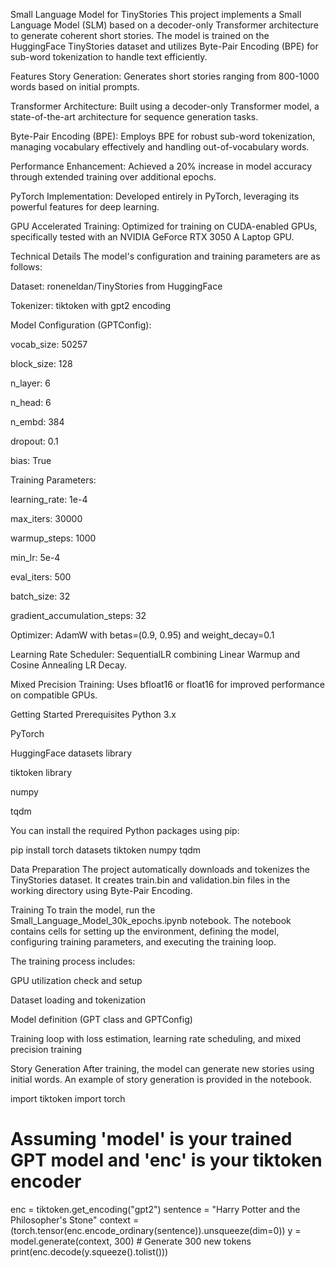 Small Language Model for TinyStories
This project implements a Small Language Model (SLM) based on a decoder-only Transformer architecture to generate coherent short stories. The model is trained on the HuggingFace TinyStories dataset and utilizes Byte-Pair Encoding (BPE) for sub-word tokenization to handle text efficiently.

Features
Story Generation: Generates short stories ranging from 800-1000 words based on initial prompts.

Transformer Architecture: Built using a decoder-only Transformer model, a state-of-the-art architecture for sequence generation tasks.

Byte-Pair Encoding (BPE): Employs BPE for robust sub-word tokenization, managing vocabulary effectively and handling out-of-vocabulary words.

Performance Enhancement: Achieved a 20% increase in model accuracy through extended training over additional epochs.

PyTorch Implementation: Developed entirely in PyTorch, leveraging its powerful features for deep learning.

GPU Accelerated Training: Optimized for training on CUDA-enabled GPUs, specifically tested with an NVIDIA GeForce RTX 3050 A Laptop GPU.

Technical Details
The model's configuration and training parameters are as follows:

Dataset: roneneldan/TinyStories from HuggingFace

Tokenizer: tiktoken with gpt2 encoding

Model Configuration (GPTConfig):

vocab_size: 50257

block_size: 128

n_layer: 6

n_head: 6

n_embd: 384

dropout: 0.1

bias: True

Training Parameters:

learning_rate: 1e-4

max_iters: 30000

warmup_steps: 1000

min_lr: 5e-4

eval_iters: 500

batch_size: 32

gradient_accumulation_steps: 32

Optimizer: AdamW with betas=(0.9, 0.95) and weight_decay=0.1

Learning Rate Scheduler: SequentialLR combining Linear Warmup and Cosine Annealing LR Decay.

Mixed Precision Training: Uses bfloat16 or float16 for improved performance on compatible GPUs.

Getting Started
Prerequisites
Python 3.x

PyTorch

HuggingFace datasets library

tiktoken library

numpy

tqdm

You can install the required Python packages using pip:

pip install torch datasets tiktoken numpy tqdm

Data Preparation
The project automatically downloads and tokenizes the TinyStories dataset. It creates train.bin and validation.bin files in the working directory using Byte-Pair Encoding.

Training
To train the model, run the Small_Language_Model_30k_epochs.ipynb notebook. The notebook contains cells for setting up the environment, defining the model, configuring training parameters, and executing the training loop.

The training process includes:

GPU utilization check and setup

Dataset loading and tokenization

Model definition (GPT class and GPTConfig)

Training loop with loss estimation, learning rate scheduling, and mixed precision training

Story Generation
After training, the model can generate new stories using initial words. An example of story generation is provided in the notebook.

import tiktoken
import torch

# Assuming 'model' is your trained GPT model and 'enc' is your tiktoken encoder
enc = tiktoken.get_encoding("gpt2")
sentence = "Harry Potter and the Philosopher's Stone"
context = (torch.tensor(enc.encode_ordinary(sentence)).unsqueeze(dim=0))
y = model.generate(context, 300) # Generate 300 new tokens
print(enc.decode(y.squeeze().tolist()))
